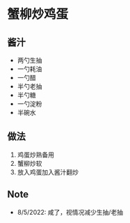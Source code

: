 # 蟹柳炒鸡蛋
## 酱汁
- 两勺生抽
- 一勺耗油
- 一勺醋
- 半勺老抽
- 半勺糖
- 一勺淀粉
- 半碗水
## 做法
1. 鸡蛋炒熟备用
2. 蟹柳炒软
3. 放入鸡蛋加入酱汁翻炒

## Note
- 8/5/2022: 咸了，视情况减少生抽/老抽